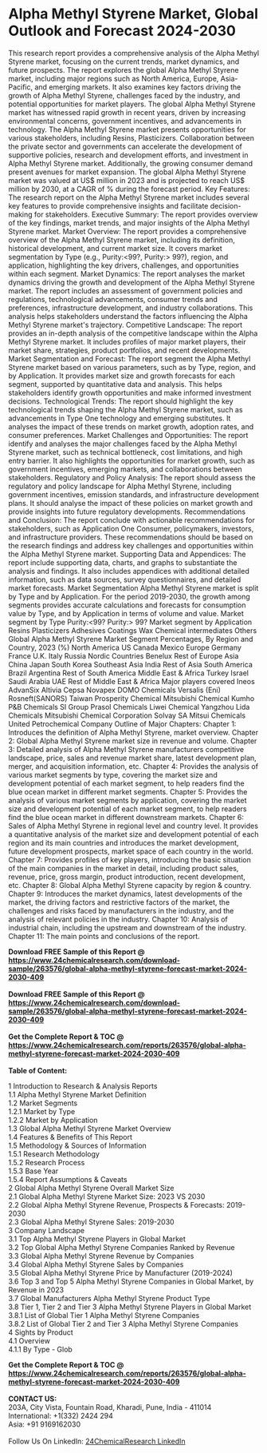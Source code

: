 <h1>Alpha Methyl Styrene Market, Global Outlook and Forecast 2024-2030</h1><p>This research report provides a comprehensive analysis of the Alpha Methyl Styrene market, focusing on the current trends, market dynamics, and future prospects. The report explores the global Alpha Methyl Styrene market, including major regions such as North America, Europe, Asia-Pacific, and emerging markets. It also examines key factors driving the growth of Alpha Methyl Styrene, challenges faced by the industry, and potential opportunities for market players. The global Alpha Methyl Styrene market has witnessed rapid growth in recent years, driven by increasing environmental concerns, government incentives, and advancements in technology. The Alpha Methyl Styrene market presents opportunities for various stakeholders, including Resins, Plasticizers. Collaboration between the private sector and governments can accelerate the development of supportive policies, research and development efforts, and investment in Alpha Methyl Styrene market. Additionally, the growing consumer demand present avenues for market expansion. The global Alpha Methyl Styrene market was valued at US$ million in 2023 and is projected to reach US$ million by 2030, at a CAGR of % during the forecast period. Key Features: The research report on the Alpha Methyl Styrene market includes several key features to provide comprehensive insights and facilitate decision-making for stakeholders. Executive Summary: The report provides overview of the key findings, market trends, and major insights of the Alpha Methyl Styrene market. Market Overview: The report provides a comprehensive overview of the Alpha Methyl Styrene market, including its definition, historical development, and current market size. It covers market segmentation by Type (e.g., Purity:&lt;99?, Purity:&gt; 99?), region, and application, highlighting the key drivers, challenges, and opportunities within each segment. Market Dynamics: The report analyses the market dynamics driving the growth and development of the Alpha Methyl Styrene market. The report includes an assessment of government policies and regulations, technological advancements, consumer trends and preferences, infrastructure development, and industry collaborations. This analysis helps stakeholders understand the factors influencing the Alpha Methyl Styrene market's trajectory. Competitive Landscape: The report provides an in-depth analysis of the competitive landscape within the Alpha Methyl Styrene market. It includes profiles of major market players, their market share, strategies, product portfolios, and recent developments. Market Segmentation and Forecast: The report segment the Alpha Methyl Styrene market based on various parameters, such as by Type, region, and by Application. It provides market size and growth forecasts for each segment, supported by quantitative data and analysis. This helps stakeholders identify growth opportunities and make informed investment decisions. Technological Trends: The report should highlight the key technological trends shaping the Alpha Methyl Styrene market, such as advancements in Type One technology and emerging substitutes. It analyses the impact of these trends on market growth, adoption rates, and consumer preferences. Market Challenges and Opportunities: The report identify and analyses the major challenges faced by the Alpha Methyl Styrene market, such as technical bottleneck, cost limitations, and high entry barrier. It also highlights the opportunities for market growth, such as government incentives, emerging markets, and collaborations between stakeholders. Regulatory and Policy Analysis: The report should assess the regulatory and policy landscape for Alpha Methyl Styrene, including government incentives, emission standards, and infrastructure development plans. It should analyse the impact of these policies on market growth and provide insights into future regulatory developments. Recommendations and Conclusion: The report conclude with actionable recommendations for stakeholders, such as Application One Consumer, policymakers, investors, and infrastructure providers. These recommendations should be based on the research findings and address key challenges and opportunities within the Alpha Methyl Styrene market. Supporting Data and Appendices: The report include supporting data, charts, and graphs to substantiate the analysis and findings. It also includes appendices with additional detailed information, such as data sources, survey questionnaires, and detailed market forecasts. Market Segmentation Alpha Methyl Styrene market is split by Type and by Application. For the period 2019-2030, the growth among segments provides accurate calculations and forecasts for consumption value by Type, and by Application in terms of volume and value. Market segment by Type Purity:&lt;99? Purity:&gt; 99? Market segment by Application Resins Plasticizers Adhesives Coatings Wax Chemical intermediates Others Global Alpha Methyl Styrene Market Segment Percentages, By Region and Country, 2023 (%) North America US Canada Mexico Europe Germany France U.K. Italy Russia Nordic Countries Benelux Rest of Europe Asia China Japan South Korea Southeast Asia India Rest of Asia South America Brazil Argentina Rest of South America Middle East &amp; Africa Turkey Israel Saudi Arabia UAE Rest of Middle East &amp; Africa Major players covered Ineos AdvanSix Altivia Cepsa Novapex DOMO Chemicals Versalis (Eni) Rosneft(SANORS) Taiwan Prosperity Chemical Mitsubishi Chemical Kumho P&amp;B Chemicals SI Group Prasol Chemicals Liwei Chemical Yangzhou Lida Chemicals Mitsubishi Chemical Corporation Solvay SA Mitsui Chemicals United Petrochemical Company Outline of Major Chapters: Chapter 1: Introduces the definition of Alpha Methyl Styrene, market overview. Chapter 2: Global Alpha Methyl Styrene market size in revenue and volume. Chapter 3: Detailed analysis of Alpha Methyl Styrene manufacturers competitive landscape, price, sales and revenue market share, latest development plan, merger, and acquisition information, etc. Chapter 4: Provides the analysis of various market segments by type, covering the market size and development potential of each market segment, to help readers find the blue ocean market in different market segments. Chapter 5: Provides the analysis of various market segments by application, covering the market size and development potential of each market segment, to help readers find the blue ocean market in different downstream markets. Chapter 6: Sales of Alpha Methyl Styrene in regional level and country level. It provides a quantitative analysis of the market size and development potential of each region and its main countries and introduces the market development, future development prospects, market space of each country in the world. Chapter 7: Provides profiles of key players, introducing the basic situation of the main companies in the market in detail, including product sales, revenue, price, gross margin, product introduction, recent development, etc. Chapter 8: Global Alpha Methyl Styrene capacity by region &amp; country. Chapter 9: Introduces the market dynamics, latest developments of the market, the driving factors and restrictive factors of the market, the challenges and risks faced by manufacturers in the industry, and the analysis of relevant policies in the industry. Chapter 10: Analysis of industrial chain, including the upstream and downstream of the industry. Chapter 11: The main points and conclusions of the report.</p><div><b>Download FREE Sample of this Report @ 
            <a href="https://www.24chemicalresearch.com/download-sample/263576/global-alpha-methyl-styrene-forecast-market-2024-2030-409">
            https://www.24chemicalresearch.com/download-sample/263576/global-alpha-methyl-styrene-forecast-market-2024-2030-409</a></b></div><br><div><b>Download FREE Sample of this Report @ 
            <a href="https://www.24chemicalresearch.com/download-sample/263576/global-alpha-methyl-styrene-forecast-market-2024-2030-409">
            https://www.24chemicalresearch.com/download-sample/263576/global-alpha-methyl-styrene-forecast-market-2024-2030-409</a></b></div><br><div><b>Get the Complete Report & TOC @ 
            <a href="https://www.24chemicalresearch.com/reports/263576/global-alpha-methyl-styrene-forecast-market-2024-2030-409">
            https://www.24chemicalresearch.com/reports/263576/global-alpha-methyl-styrene-forecast-market-2024-2030-409</a></b></div><br>
            <b>Table of Content:</b><p>1 Introduction to Research & Analysis Reports<br />
    1.1 Alpha Methyl Styrene Market Definition<br />
    1.2 Market Segments<br />
        1.2.1 Market by Type<br />
        1.2.2 Market by Application<br />
    1.3 Global Alpha Methyl Styrene Market Overview<br />
    1.4 Features & Benefits of This Report<br />
    1.5 Methodology & Sources of Information<br />
        1.5.1 Research Methodology<br />
        1.5.2 Research Process<br />
        1.5.3 Base Year<br />
        1.5.4 Report Assumptions & Caveats<br />
2 Global Alpha Methyl Styrene Overall Market Size<br />
    2.1 Global Alpha Methyl Styrene Market Size: 2023 VS 2030<br />
    2.2 Global Alpha Methyl Styrene Revenue, Prospects & Forecasts: 2019-2030<br />
    2.3 Global Alpha Methyl Styrene Sales: 2019-2030<br />
3 Company Landscape<br />
    3.1 Top Alpha Methyl Styrene Players in Global Market<br />
    3.2 Top Global Alpha Methyl Styrene Companies Ranked by Revenue<br />
    3.3 Global Alpha Methyl Styrene Revenue by Companies<br />
    3.4 Global Alpha Methyl Styrene Sales by Companies<br />
    3.5 Global Alpha Methyl Styrene Price by Manufacturer (2019-2024)<br />
    3.6 Top 3 and Top 5 Alpha Methyl Styrene Companies in Global Market, by Revenue in 2023<br />
    3.7 Global Manufacturers Alpha Methyl Styrene Product Type<br />
    3.8 Tier 1, Tier 2 and Tier 3 Alpha Methyl Styrene Players in Global Market<br />
        3.8.1 List of Global Tier 1 Alpha Methyl Styrene Companies<br />
        3.8.2 List of Global Tier 2 and Tier 3 Alpha Methyl Styrene Companies<br />
4 Sights by Product<br />
    4.1 Overview<br />
        4.1.1 By Type - Glob</p><div><b>Get the Complete Report & TOC @ 
            <a href="https://www.24chemicalresearch.com/reports/263576/global-alpha-methyl-styrene-forecast-market-2024-2030-409">
            https://www.24chemicalresearch.com/reports/263576/global-alpha-methyl-styrene-forecast-market-2024-2030-409</a></b></div><br><b>CONTACT US:</b><br>
            203A, City Vista, Fountain Road, Kharadi, Pune, India - 411014<br>
            International: +1(332) 2424 294<br>
            Asia: +91 9169162030 <br><br>
            Follow Us On LinkedIn: <a href="https://www.linkedin.com/company/24chemicalresearch/">24ChemicalResearch LinkedIn</a>